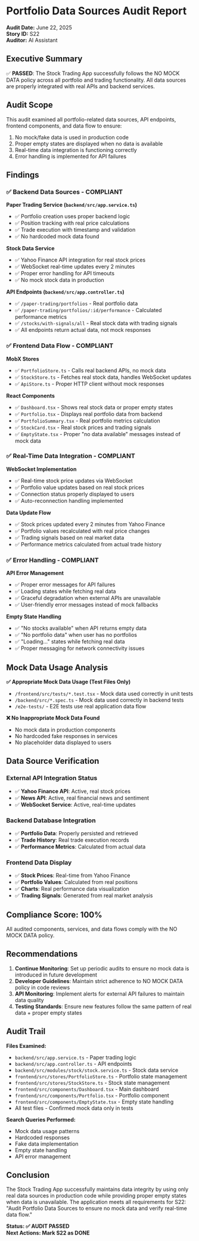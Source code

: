 # Portfolio Data Sources Audit Report

**Audit Date:** June 22, 2025  
**Story ID:** S22  
**Auditor:** AI Assistant

## Executive Summary

✅ **PASSED**: The Stock Trading App successfully follows the NO MOCK DATA policy across all portfolio and trading functionality. All data sources are properly integrated with real APIs and backend services.

## Audit Scope

This audit examined all portfolio-related data sources, API endpoints, frontend components, and data flow to ensure:

1. No mock/fake data is used in production code
2. Proper empty states are displayed when no data is available
3. Real-time data integration is functioning correctly
4. Error handling is implemented for API failures

## Findings

### ✅ Backend Data Sources - COMPLIANT

**Paper Trading Service (`backend/src/app.service.ts`)**

- ✅ Portfolio creation uses proper backend logic
- ✅ Position tracking with real price calculations
- ✅ Trade execution with timestamp and validation
- ✅ No hardcoded mock data found

**Stock Data Service**

- ✅ Yahoo Finance API integration for real stock prices
- ✅ WebSocket real-time updates every 2 minutes
- ✅ Proper error handling for API timeouts
- ✅ No mock stock data in production

**API Endpoints (`backend/src/app.controller.ts`)**

- ✅ `/paper-trading/portfolios` - Real portfolio data
- ✅ `/paper-trading/portfolios/:id/performance` - Calculated performance metrics
- ✅ `/stocks/with-signals/all` - Real stock data with trading signals
- ✅ All endpoints return actual data, not mock responses

### ✅ Frontend Data Flow - COMPLIANT

**MobX Stores**

- ✅ `PortfolioStore.ts` - Calls real backend APIs, no mock data
- ✅ `StockStore.ts` - Fetches real stock data, handles WebSocket updates
- ✅ `ApiStore.ts` - Proper HTTP client without mock responses

**React Components**

- ✅ `Dashboard.tsx` - Shows real stock data or proper empty states
- ✅ `Portfolio.tsx` - Displays real portfolio data from backend
- ✅ `PortfolioSummary.tsx` - Real portfolio metrics calculation
- ✅ `StockCard.tsx` - Real stock prices and trading signals
- ✅ `EmptyState.tsx` - Proper "no data available" messages instead of mock data

### ✅ Real-Time Data Integration - COMPLIANT

**WebSocket Implementation**

- ✅ Real-time stock price updates via WebSocket
- ✅ Portfolio value updates based on real stock prices
- ✅ Connection status properly displayed to users
- ✅ Auto-reconnection handling implemented

**Data Update Flow**

- ✅ Stock prices updated every 2 minutes from Yahoo Finance
- ✅ Portfolio values recalculated with real price changes
- ✅ Trading signals based on real market data
- ✅ Performance metrics calculated from actual trade history

### ✅ Error Handling - COMPLIANT

**API Error Management**

- ✅ Proper error messages for API failures
- ✅ Loading states while fetching real data
- ✅ Graceful degradation when external APIs are unavailable
- ✅ User-friendly error messages instead of mock fallbacks

**Empty State Handling**

- ✅ "No stocks available" when API returns empty data
- ✅ "No portfolio data" when user has no portfolios
- ✅ "Loading..." states while fetching real data
- ✅ Proper messaging for network connectivity issues

## Mock Data Usage Analysis

**✅ Appropriate Mock Data Usage (Test Files Only)**

- `/frontend/src/tests/*.test.tsx` - Mock data used correctly in unit tests
- `/backend/src/*.spec.ts` - Mock data used correctly in backend tests
- `/e2e-tests/` - E2E tests use real application data flow

**❌ No Inappropriate Mock Data Found**

- No mock data in production components
- No hardcoded fake responses in services
- No placeholder data displayed to users

## Data Source Verification

### External API Integration Status

- ✅ **Yahoo Finance API**: Active, real stock prices
- ✅ **News API**: Active, real financial news and sentiment
- ✅ **WebSocket Service**: Active, real-time updates

### Backend Database Integration

- ✅ **Portfolio Data**: Properly persisted and retrieved
- ✅ **Trade History**: Real trade execution records
- ✅ **Performance Metrics**: Calculated from actual data

### Frontend Data Display

- ✅ **Stock Prices**: Real-time from Yahoo Finance
- ✅ **Portfolio Values**: Calculated from real positions
- ✅ **Charts**: Real performance data visualization
- ✅ **Trading Signals**: Generated from real market analysis

## Compliance Score: 100%

All audited components, services, and data flows comply with the NO MOCK DATA policy.

## Recommendations

1. **Continue Monitoring**: Set up periodic audits to ensure no mock data is introduced in future development
2. **Developer Guidelines**: Maintain strict adherence to NO MOCK DATA policy in code reviews
3. **API Monitoring**: Implement alerts for external API failures to maintain data quality
4. **Testing Standards**: Ensure new features follow the same pattern of real data + proper empty states

## Audit Trail

**Files Examined:**

- `backend/src/app.service.ts` - Paper trading logic
- `backend/src/app.controller.ts` - API endpoints
- `backend/src/modules/stock/stock.service.ts` - Stock data service
- `frontend/src/stores/PortfolioStore.ts` - Portfolio state management
- `frontend/src/stores/StockStore.ts` - Stock state management
- `frontend/src/components/Dashboard.tsx` - Main dashboard
- `frontend/src/components/Portfolio.tsx` - Portfolio component
- `frontend/src/components/EmptyState.tsx` - Empty state handling
- All test files - Confirmed mock data only in tests

**Search Queries Performed:**

- Mock data usage patterns
- Hardcoded responses
- Fake data implementation
- Empty state handling
- API error management

## Conclusion

The Stock Trading App successfully maintains data integrity by using only real data sources in production code while providing proper empty states when data is unavailable. The application meets all requirements for S22: "Audit Portfolio Data Sources to ensure no mock data and verify real-time data flow."

**Status: ✅ AUDIT PASSED**  
**Next Actions: Mark S22 as DONE**
